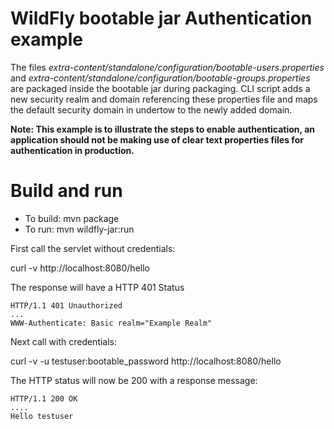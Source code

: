 # WildFly bootable jar Authentication example

The files _extra-content/standalone/configuration/bootable-users.properties_ and _extra-content/standalone/configuration/bootable-groups.properties_ are packaged inside the bootable jar during packaging. CLI script adds a new security realm and domain referencing these properties file and maps the default security domain in undertow to the newly added domain.

**Note: This example is to illustrate the steps to enable authentication, an application should not be making use of clear text properties files for authentication in production.**

Build and run
=============

* To build: mvn package
* To run: mvn wildfly-jar:run

First call the servlet without credentials:

curl -v http://localhost:8080/hello

The response will have a HTTP 401 Status

````
HTTP/1.1 401 Unauthorized
...
WWW-Authenticate: Basic realm="Example Realm"
````

Next call with credentials:

curl -v -u testuser:bootable_password  http://localhost:8080/hello

The HTTP status will now be 200 with a response message:

````
HTTP/1.1 200 OK
....
Hello testuser
````
